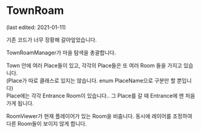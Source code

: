 ﻿# TownRoam
(last edited: 2021-01-11)

기존 코드가 너무 장황해 갈아엎었습니다.

TownRoamManager가 마을 탐색을 총괄합니다.

Town 안에 여러 Place들이 있고, 각각의 Place들은 또 여러 Room 들을 가지고 있습니다. \
(Place가 따로 클래스로 있지는 않습니다. enum PlaceName으로 구분만 할 뿐입니다) \
Place에는 각각 Entrance Room이 있습니다.. 그 Place를 갈 때 Entrance에 맨 처음 가게 됩니다.

RoomViewer가 현재 플레이어가 있는 Room을 비춥니다. 동시에 레이어를 조정하여 다른 Room들이 보이지 않게 합니다.

